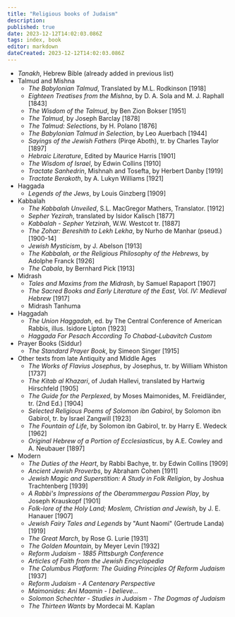 ```yaml
---
title: "Religious books of Judaism"
description:
published: true
date: 2023-12-12T14:02:03.086Z
tags: index, book
editor: markdown
dateCreated: 2023-12-12T14:02:03.086Z
---
```


<!-- TO BE REPLACED BY BOOK CARDS-->

- _Tanakh_, Hebrew Bible (already added in previous list)
- Talmud and Mishna
	- _The Babylonian Talmud_, Translated by M.L. Rodkinson [1918]
	- _Eighteen Treatises from the Mishna_, by D. A. Sola and M. J. Raphall [1843]
	- _The Wisdom of the Talmud_, by Ben Zion Bokser [1951]
	- _The Talmud_, by Joseph Barclay [1878]
	- _The Talmud: Selections_, by H. Polano [1876]
	- _The Babylonian Talmud in Selection_, by Leo Auerbach [1944]
	- _Sayings of the Jewish Fathers_ (Pirqe Aboth), tr. by Charles Taylor [1897]
	- _Hebraic Literature_, Edited by Maurice Harris [1901]
	- _The Wisdom of Israel_, by Edwin Collins [1910]
	- _Tractate Sanhedrin_, Mishnah and Tosefta, by Herbert Danby [1919]
	- _Tractate Berakoth_, by A. Lukyn Williams [1921]
- Haggada
	- _Legends of the Jews_, by Louis Ginzberg [1909]
- Kabbalah
	- _The Kabbalah Unveiled_, S.L. MacGregor Mathers, Translator. [1912]
	- _Sepher Yezirah_, translated by Isidor Kalisch [1877]
	- _Kabbalah - Sepher Yetzirah_, W.W. Westcot tr. [1887]
	- _The Zohar: Bereshith to Lekh Lekha_, by Nurho de Manhar (pseud.) [1900-14]
	- _Jewish Mysticism_, by J. Abelson [1913]
	- _The Kabbalah, or the Religious Philosophy of the Hebrews_, by Adolphe Franck [1926]
	- _The Cabala_, by Bernhard Pick [1913]
- Midrash
	- _Tales and Maxims from the Midrash_, by Samuel Rapaport [1907]
	- _The Sacred Books and Early Literature of the East, Vol. IV: Medieval Hebrew_ [1917]
	- Midrash Tanhuma
- Haggadah
	- _The Union Haggadah_, ed. by The Central Conference of American Rabbis, illus. Isidore Lipton [1923]
	- _Haggada For Pesach According To Chabad-Lubavitch Custom_
- Prayer Books (Siddur)
	- _The Standard Prayer Book_, by Simeon Singer [1915]
- Other texts from late Antiquity and Middle Ages
	- _The Works of Flavius Josephus_, by Josephus, tr. by William Whiston [1737]
	- _The Kitab al Khazari_, of Judah Hallevi, translated by Hartwig Hirschfeld [1905]
	- _The Guide for the Perplexed_, by Moses Maimonides, M. Freidländer, tr. (2nd Ed.) [1904]
	- _Selected Religious Poems of Solomon ibn Gabirol_, by Solomon ibn Gabirol, tr. by Israel Zangwill [1923]
	- _The Fountain of Life_, by Solomon ibn Gabirol, tr. by Harry E. Wedeck [1962]
	- _Original Hebrew of a Portion of Ecclesiasticus_, by A.E. Cowley and A. Neubauer [1897]
- Modern
	- _The Duties of the Heart_, by Rabbi Bachye, tr. by Edwin Collins [1909]
	- _Ancient Jewish Proverbs_, by Abraham Cohen [1911]
	- _Jewish Magic and Superstition: A Study in Folk Religion_, by Joshua Trachtenberg [1939]
	- _A Rabbi's Impressions of the Oberammergau Passion Play_, by Joseph Krauskopf [1901]
	- _Folk-lore of the Holy Land; Moslem, Christian and Jewish_, by J. E. Hanauer [1907]
	- _Jewish Fairy Tales and Legends_ by "Aunt Naomi" (Gertrude Landa) [1919]
	- _The Great March_, by Rose G. Lurie [1931]
	- _The Golden Mountain_, by Meyer Levin [1932]
	- _Reform Judaism - 1885 Pittsburgh Conference_
	- _Articles of Faith from the Jewish Encyclopedia_
	- _The Columbus Platform: The Guiding Principles Of Reform Judaism_ [1937]
	- _Reform Judaism - A Centenary Perspective_
	- _Maimonides: Ani Maamin - I believe..._
	- _Solomon Schechter - Studies in Judaism - The Dogmas of Judaism_
	- _The Thirteen Wants_ by Mordecai M. Kaplan